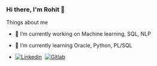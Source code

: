### Hi there, I'm Rohit 👋

Things about me
- 🔭 I’m currently working on Machine learning, SQL, NLP
- 🌱 I’m currently learning Oracle, Python, PL/SQL

- [![Linkedin](https://img.shields.io/badge/LinkedIn-0077B5?style=for-the-badge&logo=linkedin&logoColor=white)](https://www.linkedin.com/in/rohitshukla001/)&nbsp; <a href="https://gitlab.com/rohitshukla001/"> <img alt="Gitlab" src="https://img.shields.io/badge/GitLab-330F63?style=for-the-badge&logo=gitlab&logoColor=white"/>
</a>

